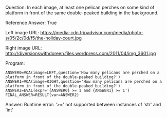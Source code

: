Question: In each image, at least one pelican perches on some kind of platform in front of the same double-peaked building in the background.

Reference Answer: True

Left image URL: https://media-cdn.tripadvisor.com/media/photo-s/05/2c/0d/f5/the-holiday-court.jpg

Right image URL: http://diversionswithdoreen.files.wordpress.com/2011/04/img_3601.jpg

Program:

```
ANSWER0=VQA(image=LEFT,question='How many pelicans are perched on a platform in front of the double-peaked building?')
ANSWER1=VQA(image=RIGHT,question='How many pelicans are perched on a platform in front of the double-peaked building?')
ANSWER2=EVAL(expr='{ANSWER0} >= 1 and {ANSWER1} >= 1')
FINAL_ANSWER=RESULT(var=ANSWER2)
```
Answer: Runtime error: '>=' not supported between instances of 'str' and 'int'

